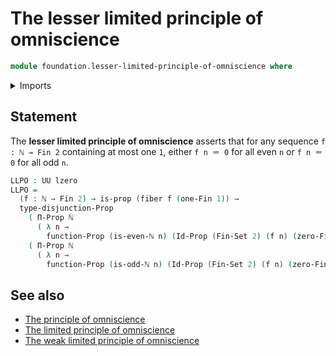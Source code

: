 # The lesser limited principle of omniscience

```agda
module foundation.lesser-limited-principle-of-omniscience where
```

<details><summary>Imports</summary>

```agda
open import elementary-number-theory.natural-numbers
open import elementary-number-theory.parity-natural-numbers

open import foundation.disjunction-propositions
open import foundation.universe-levels

open import foundation-core.fibers-of-maps
open import foundation-core.propositions
open import foundation-core.sets

open import univalent-combinatorics.standard-finite-types
```

</details>

## Statement

The **lesser limited principle of omniscience** asserts that for any sequence
`f : ℕ → Fin 2` containing at most one `1`, either `f n ＝ 0` for all even `n`
or `f n ＝ 0` for all odd `n`.

```agda
LLPO : UU lzero
LLPO =
  (f : ℕ → Fin 2) → is-prop (fiber f (one-Fin 1)) →
  type-disjunction-Prop
    ( Π-Prop ℕ
      ( λ n →
        function-Prop (is-even-ℕ n) (Id-Prop (Fin-Set 2) (f n) (zero-Fin 1))))
    ( Π-Prop ℕ
      ( λ n →
        function-Prop (is-odd-ℕ n) (Id-Prop (Fin-Set 2) (f n) (zero-Fin 1))))
```

## See also

- [The principle of omniscience](foundation.principle-of-omniscience.md)
- [The limited principle of omniscience](foundation.limited-principle-of-omniscience.md)
- [The weak limited principle of omniscience](foundation.weak-limited-principle-of-omniscience.md)
